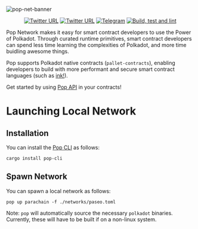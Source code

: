 ![pop-net-banner](https://github.com/r0gue-io/pop-node/assets/60948618/e13ec7e6-1aaf-44bc-8ab3-c7b1b876ea3f)


<div align="center">

[![Twitter URL](https://img.shields.io/twitter/follow/Pop?style=social)](https://x.com/onpopio/)
[![Twitter URL](https://img.shields.io/twitter/follow/R0GUE?style=social)](https://twitter.com/gor0gue)
[![Telegram](https://img.shields.io/badge/Telegram-gray?logo=telegram)](https://t.me/onpopio)
[![Build, test and lint](https://github.com/r0gue-io/pop-node/actions/workflows/build.yml/badge.svg)](https://github.com/r0gue-io/pop-node/actions/workflows/build.yml)

</div>

Pop Network makes it easy for smart contract developers to use the Power of Polkadot. Through curated runtime
primitives, smart contract developers can spend less time learning the complexities of Polkadot, and more time buidling
awesome things.

Pop supports Polkadot native contracts (`pallet-contracts`), enabling developers to build with more performant and
secure smart contract languages (such as [ink!](https://use.ink/)).

Get started by using [Pop API](./pop-api) in your contracts!

# Launching Local Network

## Installation

You can install the [Pop CLI](https://github.com/r0gue-io/pop-cli) as follows:

```shell
cargo install pop-cli
```

## Spawn Network

You can spawn a local network as follows:

```shell
pop up parachain -f ./networks/paseo.toml
```

Note: `pop` will automatically source the necessary `polkadot` binaries. Currently, these will have to be built if on a
non-linux system.
